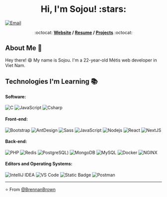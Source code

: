 <h1 align="center">Hi, I'm Sojou! :stars:</h1>

<!--[![Twitter](https://img.shields.io/badge/-Twitter-1ca0f1?style=flat&labelColor=1ca0f1&logo=twitter&logoColor=white&link=https://twitter.com/brennankbrown)](https://twitter.com/brennankbrown)
[![Linkedin](https://img.shields.io/badge/-LinkedIn-blue?style=flat&logo=Linkedin&logoColor=white&link=https://linkedin.com/in/brennankbrown/)](https://linkedin.com/in/brennankbrown/)
[![Medium](https://img.shields.io/badge/-Medium-000000?style=flat&labelColor=000000&logo=Medium&link=https://medium.com/@brennanbrown)](https://medium.com/@brennanbrown)
[![WordPress Blog](https://img.shields.io/badge/-Blog-21759B?style=flat&logo=WordPress&logoColor=white&link=https://wandernotebook.com)](https://wandernotebook.com)
[![Buy Me A Coffee](https://img.shields.io/badge/-Buy%20Me%20A%20Coffee-FF813F?style=flat&logo=buy-me-a-coffee&logoColor=ffffff&link=https://ko-fi.com/brennanbrown)](https://ko-fi.com/brennanbrown)
![Pronouns](https://img.shields.io/badge/Pronouns-He%2FHim-brightgreen?style=flat)
![Open Source](http://img.shields.io/badge/-Open%20Source%20Fan-3DA639?style=flat&logo=open-source-initiative&logoColor=ffffff)
-->
[![Email](https://img.shields.io/badge/-Email-c14438?style=flat&logo=Gmail&logoColor=white&link=mailto:mail@brennanbrown.ca)](mailto:mail@brennanbrown.ca)


<p align="center"> :octocat: <b><a href="https://sojou.id.vn">Website</a> / <a href="https://www.brennanbrown.ca/resume.pdf">Resume</a> / <a href="https://www.brennanbrown.ca/project">Projects</a></b> :octocat: </p>

## About Me :wave:

Hey there! :smile: My name is Sojou. I'm a 22-year-old Métis web developer in Viet Nam. 
<!-- More info on badges below: https://github.com/badges/shields/blob/master/doc/logos.md -->

## Technologies I'm Learning :books:

#### Software:

![C](https://img.shields.io/badge/--C?style=flat-square&logo=c&logoColor=%23FFFFF&labelColor=%23239DFF&color=%23239DFF)
![JavaScript](https://img.shields.io/badge/-JavaScript-%23F7DF1C?style=flat-square&logo=javascript&logoColor=000000&color=d1b01f)
![Csharp](https://img.shields.io/badge/-Csharp-23CC6699?style=lat-square&logo=csharp&logoColor=FFFFF&labelColor=%23512BD4&color=%23512BD4)


#### Front-end:
![Bootstrap](https://img.shields.io/badge/-Bootstrap-23CC6699?style=lat-square&logo=bootstrap&logoColor=FFFFFF&color=%237952B3)
![AntDesign](https://img.shields.io/badge/--antdesign?style=flat-square&logo=antdesign&logoColor=%230170FE&label=Ant%20Design&labelColor=%23000000&color=%23000000)
![Sass](https://img.shields.io/badge/-Sass-%23CC6699?style=flat-square&logo=sass&logoColor=ffffff)
![JavaScript](https://img.shields.io/badge/-JavaScript-%23F7DF1C?style=flat-square&logo=javascript&logoColor=000000&color=d1b01f)
![Nodejs](https://img.shields.io/badge/-Nodejs-black?style=flat-square&logo=Node.js&logoColor=00d632)
![React](https://img.shields.io/badge/-React-%23282C34?style=flat-square&logo=react)
![NextJS](https://img.shields.io/badge/--nextdotjs?style=flat-square&logo=nextdotjs&logoColor=%23FFFFF&label=NextJS&labelColor=%23000000&color=%23000000)

<!--![Rails](http://img.shields.io/badge/-Ruby%20on%20Rails-CC0000?style=flat-square&logo=ruby-on-rails&logoColor=ffffff)
![Jekyll](http://img.shields.io/badge/-Jekyll-CC0000?style=flat-square&logo=jekyll&logoColor=ffffff) -->


#### Back-end:
![PHP](https://img.shields.io/badge/--php?style=flat-square&logo=php&logoColor=%23FFFFF&label=PHP&labelColor=%23000000&color=%23000000)
![Redis](https://img.shields.io/badge/-Redis-DC382D?style=flat-square&logo=redis&logoColor=ffffff)
![PostgreSQL](https://img.shields.io/badge/-PostgreSQL-336791?style=flat-square&logo=postgresql))
![MongoDB](https://img.shields.io/badge/--mongodb?style=flat-square&logo=mongodb&logoColor=%2347A248&label=MongoDB&labelColor=%23000000&color=%23000000) 
![MySQL](https://img.shields.io/badge/-MySQL-%234479A1?style=flat-square&logo=mysql&logoColor=FFFFFF&labelColor=%234479A1)
![Docker](https://img.shields.io/badge/-Docker-black?style=flat-square&logo=docker)
![NGINX](http://img.shields.io/badge/-NGINX-269539?style=flat-square&logo=nginx&logoColor=ffffff)


#### Editors and Operating Systems:

![IntelliJ IDEA](http://img.shields.io/badge/-IntelliJ%20IDEA-000000?style=flat-square&logo=intellij-idea&logoColor=ffffff)
![VS Code](http://img.shields.io/badge/-VS%20Code-007ACC?style=flat-square&logo=visual-studio-code&logoColor=ffffff)
![Static Badge](https://img.shields.io/badge/-Visual%20Studio-000000?style=flat-square&logo=visualstudio&logoColor=%235C2D91&labelColor=%23000000)
![Postman](https://img.shields.io/badge/-Postman-FF6C37?style=flat-square&logo=postman&logoColor=%23FF6C37&labelColor=%23000000)

<hr/>

:star: From [@BrennanBrown](https://github.com/brennanbrown)
